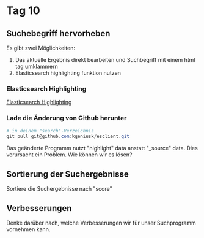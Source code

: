 # Tag 10

## Suchebegriff hervorheben

Es gibt zwei Möglichkeiten:

1. Das aktuelle Ergebnis direkt bearbeiten und Suchbegriff mit einem html tag umklammern
2. Elasticsearch highlighting funktion nutzen

### Elasticsearch Highlighting

[Elasticsearch Highlighting](https://www.elastic.co/guide/en/elasticsearch/reference/current/highlighting.html)

### Lade die Änderung von Github herunter

```powershell
# in deinem "search"-Verzeichnis
git pull git@github.com:kgeniusk/esclient.git
```

Das geänderte Programm nutzt "highlight" data anstatt "_source" data.
Dies verursacht ein Problem. Wie können wir es lösen?

## Sortierung der Suchergebnisse

Sortiere die Suchergebnisse nach "score"

## Verbesserungen

Denke darüber nach, welche Verbesserungen wir für unser Suchprogramm vornehmen kann.